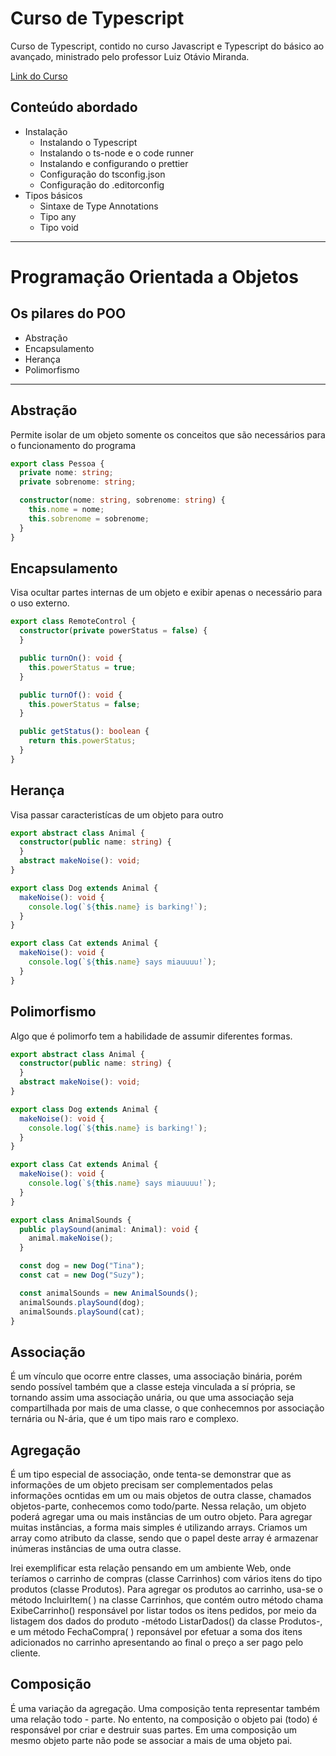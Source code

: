 # Curso de Typescript
Curso de Typescript, contido no curso Javascript e Typescript do básico ao avançado, ministrado pelo professor Luiz Otávio Miranda.

[Link do Curso](https://www.udemy.com/course/curso-de-javascript-moderno-do-basico-ao-avancado/learn/lecture/20495948#overview)

## Conteúdo abordado
- Instalação
  - Instalando o Typescript
  - Instalando o ts-node e o code runner
  - Instalando e configurando o prettier
  - Configuração do tsconfig.json
  - Configuração do .editorconfig
- Tipos básicos
  - Sintaxe de Type Annotations
  - Tipo any
  - Tipo void

<hr>

# Programação Orientada a Objetos

## Os pilares do POO
- Abstração
- Encapsulamento
- Herança
- Polimorfismo

<hr>

## Abstração
Permite isolar de um objeto somente os conceitos que são necessários para o funcionamento do programa

```typescript
export class Pessoa {
  private nome: string;
  private sobrenome: string;

  constructor(nome: string, sobrenome: string) {
    this.nome = nome;
    this.sobrenome = sobrenome;
  }
}
```

## Encapsulamento
Visa ocultar partes internas de um objeto e exibir apenas o necessário para o uso externo.

```typescript
export class RemoteControl {
  constructor(private powerStatus = false) {
  }

  public turnOn(): void {
    this.powerStatus = true;
  }

  public turnOf(): void {
    this.powerStatus = false;
  }

  public getStatus(): boolean {
    return this.powerStatus;
  }
}
```

## Herança
Visa passar caracteristícas de um objeto para outro

```typescript
export abstract class Animal {
  constructor(public name: string) {
  }
  abstract makeNoise(): void;
}

export class Dog extends Animal {
  makeNoise(): void {
    console.log(`${this.name} is barking!`);
  }
}

export class Cat extends Animal {
  makeNoise(): void {
    console.log(`${this.name} says miauuuu!`);
  }
}
```

## Polimorfismo
Algo que é polimorfo tem a habilidade de assumir diferentes formas.

```typescript
export abstract class Animal {
  constructor(public name: string) {
  }
  abstract makeNoise(): void;
}

export class Dog extends Animal {
  makeNoise(): void {
    console.log(`${this.name} is barking!`);
  }
}

export class Cat extends Animal {
  makeNoise(): void {
    console.log(`${this.name} says miauuuu!`);
  }
}

export class AnimalSounds {
  public playSound(animal: Animal): void {
    animal.makeNoise();
  }

  const dog = new Dog("Tina");
  const cat = new Dog("Suzy");

  const animalSounds = new AnimalSounds();
  animalSounds.playSound(dog);
  animalSounds.playSound(cat);
}
```
## Associação
É um vínculo que ocorre entre classes, uma associação binária, porém sendo possível também que a classe esteja vinculada a sí própria, se tornando assim uma associação unária, ou que uma associação seja compartilhada por mais de uma classe, o que conhecemnos por associação ternária ou N-ária, que é um tipo mais raro e complexo.

## Agregação
É um tipo especial de associação, onde tenta-se demonstrar que as informações de um objeto precisam ser complementados pelas informações ocntidas em um ou mais objetos de outra classe, chamados objetos-parte, conhecemos como todo/parte.
Nessa relação, um objeto poderá agregar uma ou mais instâncias de um outro objeto. Para agregar muitas instâncias, a forma mais simples é utilizando arrays. Criamos um array como atributo da classe, sendo que o papel deste array é armazenar inúmeras instâncias de uma outra classe.

Irei exemplificar esta relação pensando em um ambiente Web, onde teríamos o carrinho de compras (classe Carrinhos) com vários itens do tipo produtos (classe Produtos). Para agregar os produtos ao carrinho, usa-se o método IncluirItem( ) na classe Carrinhos, que contém outro método chama ExibeCarrinho() responsável por listar todos os itens pedidos, por meio da listagem dos dados do produto -método ListarDados() da classe Produtos-, e um método FechaCompra( ) reponsável por efetuar a soma dos itens adicionados no carrinho apresentando ao final o preço a ser pago pelo cliente.

## Composição
É uma variação da agregação. Uma composição tenta representar também uma relação todo - parte. No entento, na composição o objeto pai (todo) é responsável por criar e destruir suas partes.
Em uma composição um mesmo objeto parte não pode se associar a mais de uma objeto pai.

